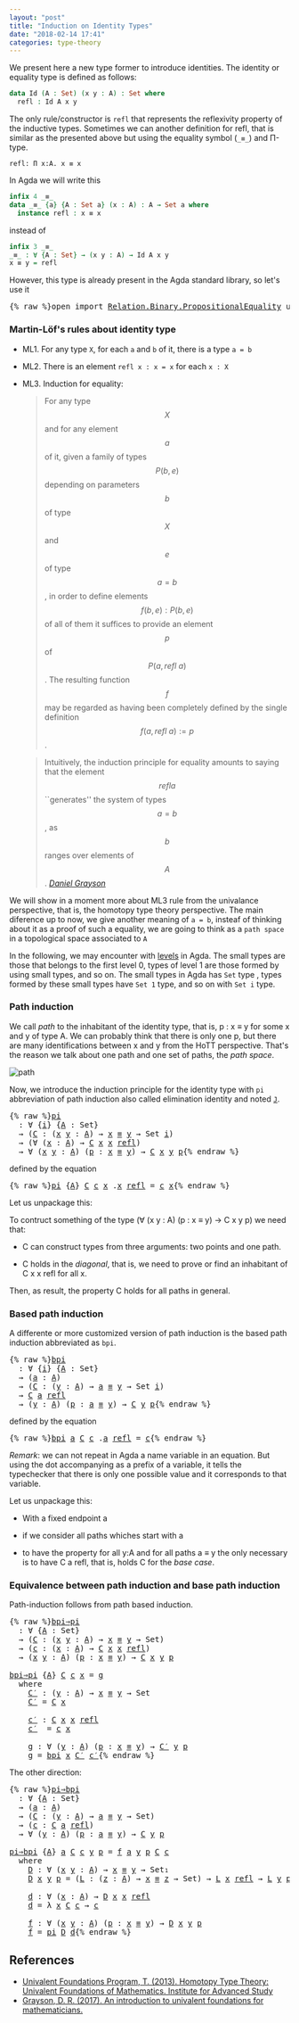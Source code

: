 ```yaml
---
layout: "post"
title: "Induction on Identity Types"
date: "2018-02-14 17:41"
categories: type-theory
---
```


We present here a new type former to introduce identities.
The identity or equality type is defined as follows:

```agda
data Id (A : Set) (x y : A) : Set where
  refl : Id A x y
```

The only rule/constructor is `refl` that represents the reflexivity property of
the inductive types. Sometimes we can another definition for refl, that is
similar as the presented above but using the equality symbol (`_≡_`) and Π-type.

```
refl: Π x:A. x ≡ x
```

In Agda we will write this

```agda
infix 4 _≡_
data _≡_ {a} {A : Set a} (x : A) : A → Set a where
  instance refl : x ≡ x
```

instead of

```agda
infix 3 _≡_
_≡_ : ∀ {A : Set} → (x y : A) → Id A x y
x ≡ y = refl
```

However, this type is already present in the Agda standard library, so let's use it

<pre class="Agda">{% raw %}<a id="877" class="Keyword">open</a> <a id="882" class="Keyword">import</a> <a id="889" href="https://agda.github.io/agda-stdlib/Relation.Binary.PropositionalEquality.html" class="Module">Relation.Binary.PropositionalEquality</a> <a id="927" class="Keyword">using</a> <a id="933" class="Symbol">(</a><a id="934" href="https://agda.github.io/agda-stdlib/Agda.Builtin.Equality.html#_%E2%89%A1_.refl" class="InductiveConstructor">refl</a><a id="938" class="Symbol">;</a> <a id="940" href="https://agda.github.io/agda-stdlib/Agda.Builtin.Equality.html#_%E2%89%A1_" class="Datatype Operator">_≡_</a><a id="943" class="Symbol">)</a>{% endraw %}</pre>

### Martin-Löf's rules about identity type

- ML1. For any type `X`, for each `a` and `b` of it, there is a type `a = b`

- ML2. There is an element `refl x : x = x` for each `x : X`

- ML3. Induction for equality:

    > For any type $$X$$ and for any element $$a$$ of it, given a family of types $$P(b,e)$$
    depending on parameters $$b$$ of type $$X$$ and $$e$$ of type $$a=b$$, in order to
    define elements $$f(b,e) : P(b,e)$$ of all of them it suffices to provide an
    element $$p$$ of $$P(a, refl\ a)$$.  The resulting function $$f$$ may be regarded as
    having been completely defined by the single definition $$f(a, refl\ a) := p$$.


    > Intuitively, the induction principle for equality amounts to saying that the
    element $$refl a$$ ``generates'' the system of types $$a=b$$, as $$b$$ ranges
    over elements of $$A$$.
    <cite>[Daniel Grayson](http://arxiv.org/abs/1711.01477)</cite>

We will show in a moment more about ML3 rule from the univalance perspective,
that is, the homotopy type theory perspective. The main diference up to now, we
give another meaning of `a = b`, insteaf of thinking about it as a proof of such
a equality, we are going to think as a `path space` in a topological space
associated to `A`


In the following, we may encounter with [levels](https://pigworker.wordpress.com/2015/01/09/universe-hierarchies/) in Agda.
The small types are those that belongs to the first level 0, types of level 1 are
those formed by using small types, and so on. The small types in Agda has `Set` type ,
types formed by these small types have `Set 1` type, and so on with `Set i` type.

### Path induction

We call *path* to the inhabitant of the identity type, that is, p : x ≡ y for
some x and y of type A. We can probably think that there is only one p, but
there are many identifications between x and y from the HoTT perspective. That's
the reason we talk about one path and one set of paths, the *path space*.

![path](/assets/images/path.png)

Now, we introduce the induction principle for the identity type with `pi`
abbreviation of path induction also called elimination identity and noted
[`J`](https://homotopytypetheory.org/2011/04/10/just-kidding-understanding-identity-elimination-in-homotopy-type-theory/).

<pre class="Agda">{% raw %}<a id="pi" href="{% endraw %}{% link _posts/2018-02-14-induction-on-identity-types.md %}{% raw %}#pi" class="Function">pi</a>
  <a id="3234" class="Symbol">:</a> <a id="3236" class="Symbol">∀</a> <a id="3238" class="Symbol">{</a><a id="3239" href="{% endraw %}{% link _posts/2018-02-14-induction-on-identity-types.md %}{% raw %}#3239" class="Bound">i</a><a id="3240" class="Symbol">}</a> <a id="3242" class="Symbol">{</a><a id="3243" href="{% endraw %}{% link _posts/2018-02-14-induction-on-identity-types.md %}{% raw %}#3243" class="Bound">A</a> <a id="3245" class="Symbol">:</a> <a id="3247" class="PrimitiveType">Set</a><a id="3250" class="Symbol">}</a>
  <a id="3254" class="Symbol">→</a> <a id="3256" class="Symbol">(</a><a id="3257" href="{% endraw %}{% link _posts/2018-02-14-induction-on-identity-types.md %}{% raw %}#3257" class="Bound">C</a> <a id="3259" class="Symbol">:</a> <a id="3261" class="Symbol">(</a><a id="3262" href="{% endraw %}{% link _posts/2018-02-14-induction-on-identity-types.md %}{% raw %}#3262" class="Bound">x</a> <a id="3264" href="{% endraw %}{% link _posts/2018-02-14-induction-on-identity-types.md %}{% raw %}#3264" class="Bound">y</a> <a id="3266" class="Symbol">:</a> <a id="3268" href="{% endraw %}{% link _posts/2018-02-14-induction-on-identity-types.md %}{% raw %}#3243" class="Bound">A</a><a id="3269" class="Symbol">)</a> <a id="3271" class="Symbol">→</a> <a id="3273" href="{% endraw %}{% link _posts/2018-02-14-induction-on-identity-types.md %}{% raw %}#3262" class="Bound">x</a> <a id="3275" href="https://agda.github.io/agda-stdlib/Agda.Builtin.Equality.html#_%E2%89%A1_" class="Datatype Operator">≡</a> <a id="3277" href="{% endraw %}{% link _posts/2018-02-14-induction-on-identity-types.md %}{% raw %}#3264" class="Bound">y</a> <a id="3279" class="Symbol">→</a> <a id="3281" class="PrimitiveType">Set</a> <a id="3285" href="{% endraw %}{% link _posts/2018-02-14-induction-on-identity-types.md %}{% raw %}#3239" class="Bound">i</a><a id="3286" class="Symbol">)</a>
  <a id="3290" class="Symbol">→</a> <a id="3292" class="Symbol">(∀</a> <a id="3295" class="Symbol">(</a><a id="3296" href="{% endraw %}{% link _posts/2018-02-14-induction-on-identity-types.md %}{% raw %}#3296" class="Bound">x</a> <a id="3298" class="Symbol">:</a> <a id="3300" href="{% endraw %}{% link _posts/2018-02-14-induction-on-identity-types.md %}{% raw %}#3243" class="Bound">A</a><a id="3301" class="Symbol">)</a> <a id="3303" class="Symbol">→</a> <a id="3305" href="{% endraw %}{% link _posts/2018-02-14-induction-on-identity-types.md %}{% raw %}#3257" class="Bound">C</a> <a id="3307" href="{% endraw %}{% link _posts/2018-02-14-induction-on-identity-types.md %}{% raw %}#3296" class="Bound">x</a> <a id="3309" href="{% endraw %}{% link _posts/2018-02-14-induction-on-identity-types.md %}{% raw %}#3296" class="Bound">x</a> <a id="3311" href="https://agda.github.io/agda-stdlib/Agda.Builtin.Equality.html#_%E2%89%A1_.refl" class="InductiveConstructor">refl</a><a id="3315" class="Symbol">)</a>
  <a id="3319" class="Symbol">→</a> <a id="3321" class="Symbol">∀</a> <a id="3323" class="Symbol">(</a><a id="3324" href="{% endraw %}{% link _posts/2018-02-14-induction-on-identity-types.md %}{% raw %}#3324" class="Bound">x</a> <a id="3326" href="{% endraw %}{% link _posts/2018-02-14-induction-on-identity-types.md %}{% raw %}#3326" class="Bound">y</a> <a id="3328" class="Symbol">:</a> <a id="3330" href="{% endraw %}{% link _posts/2018-02-14-induction-on-identity-types.md %}{% raw %}#3243" class="Bound">A</a><a id="3331" class="Symbol">)</a> <a id="3333" class="Symbol">(</a><a id="3334" href="{% endraw %}{% link _posts/2018-02-14-induction-on-identity-types.md %}{% raw %}#3334" class="Bound">p</a> <a id="3336" class="Symbol">:</a> <a id="3338" href="{% endraw %}{% link _posts/2018-02-14-induction-on-identity-types.md %}{% raw %}#3324" class="Bound">x</a> <a id="3340" href="https://agda.github.io/agda-stdlib/Agda.Builtin.Equality.html#_%E2%89%A1_" class="Datatype Operator">≡</a> <a id="3342" href="{% endraw %}{% link _posts/2018-02-14-induction-on-identity-types.md %}{% raw %}#3326" class="Bound">y</a><a id="3343" class="Symbol">)</a> <a id="3345" class="Symbol">→</a> <a id="3347" href="{% endraw %}{% link _posts/2018-02-14-induction-on-identity-types.md %}{% raw %}#3257" class="Bound">C</a> <a id="3349" href="{% endraw %}{% link _posts/2018-02-14-induction-on-identity-types.md %}{% raw %}#3324" class="Bound">x</a> <a id="3351" href="{% endraw %}{% link _posts/2018-02-14-induction-on-identity-types.md %}{% raw %}#3326" class="Bound">y</a> <a id="3353" href="{% endraw %}{% link _posts/2018-02-14-induction-on-identity-types.md %}{% raw %}#3334" class="Bound">p</a>{% endraw %}</pre>

defined by the equation

<pre class="Agda">{% raw %}<a id="3405" href="{% endraw %}{% link _posts/2018-02-14-induction-on-identity-types.md %}{% raw %}#pi" class="Function">pi</a> <a id="3408" class="Symbol">{</a><a id="3409" href="{% endraw %}{% link _posts/2018-02-14-induction-on-identity-types.md %}{% raw %}#3409" class="Bound">A</a><a id="3410" class="Symbol">}</a> <a id="3412" href="{% endraw %}{% link _posts/2018-02-14-induction-on-identity-types.md %}{% raw %}#3412" class="Bound">C</a> <a id="3414" href="{% endraw %}{% link _posts/2018-02-14-induction-on-identity-types.md %}{% raw %}#3414" class="Bound">c</a> <a id="3416" href="{% endraw %}{% link _posts/2018-02-14-induction-on-identity-types.md %}{% raw %}#3416" class="Bound">x</a> <a id="3418" class="DottedPattern Symbol">.</a><a id="3419" href="{% endraw %}{% link _posts/2018-02-14-induction-on-identity-types.md %}{% raw %}#3416" class="DottedPattern Bound">x</a> <a id="3421" href="https://agda.github.io/agda-stdlib/Agda.Builtin.Equality.html#_%E2%89%A1_.refl" class="InductiveConstructor">refl</a> <a id="3426" class="Symbol">=</a> <a id="3428" href="{% endraw %}{% link _posts/2018-02-14-induction-on-identity-types.md %}{% raw %}#3414" class="Bound">c</a> <a id="3430" href="{% endraw %}{% link _posts/2018-02-14-induction-on-identity-types.md %}{% raw %}#3416" class="Bound">x</a>{% endraw %}</pre>

Let us unpackage this:

To contruct something of the type (∀ (x y : A) (p : x ≡ y) → C x y p) we need that:

+ C can construct types from three arguments: two points and one path.

+ C holds in the *diagonal*, that is, we need to prove or find an
inhabitant of C x x refl for all x.

Then, as result, the property C holds for all paths in general.

### Based path induction

A differente or more customized version of path induction is the based
path induction abbreviated as `bpi`.

<pre class="Agda">{% raw %}<a id="bpi" href="{% endraw %}{% link _posts/2018-02-14-induction-on-identity-types.md %}{% raw %}#bpi" class="Function">bpi</a>
  <a id="3947" class="Symbol">:</a> <a id="3949" class="Symbol">∀</a> <a id="3951" class="Symbol">{</a><a id="3952" href="{% endraw %}{% link _posts/2018-02-14-induction-on-identity-types.md %}{% raw %}#3952" class="Bound">i</a><a id="3953" class="Symbol">}</a> <a id="3955" class="Symbol">{</a><a id="3956" href="{% endraw %}{% link _posts/2018-02-14-induction-on-identity-types.md %}{% raw %}#3956" class="Bound">A</a> <a id="3958" class="Symbol">:</a> <a id="3960" class="PrimitiveType">Set</a><a id="3963" class="Symbol">}</a>
  <a id="3967" class="Symbol">→</a> <a id="3969" class="Symbol">(</a><a id="3970" href="{% endraw %}{% link _posts/2018-02-14-induction-on-identity-types.md %}{% raw %}#3970" class="Bound">a</a> <a id="3972" class="Symbol">:</a> <a id="3974" href="{% endraw %}{% link _posts/2018-02-14-induction-on-identity-types.md %}{% raw %}#3956" class="Bound">A</a><a id="3975" class="Symbol">)</a>
  <a id="3979" class="Symbol">→</a> <a id="3981" class="Symbol">(</a><a id="3982" href="{% endraw %}{% link _posts/2018-02-14-induction-on-identity-types.md %}{% raw %}#3982" class="Bound">C</a> <a id="3984" class="Symbol">:</a> <a id="3986" class="Symbol">(</a><a id="3987" href="{% endraw %}{% link _posts/2018-02-14-induction-on-identity-types.md %}{% raw %}#3987" class="Bound">y</a> <a id="3989" class="Symbol">:</a> <a id="3991" href="{% endraw %}{% link _posts/2018-02-14-induction-on-identity-types.md %}{% raw %}#3956" class="Bound">A</a><a id="3992" class="Symbol">)</a> <a id="3994" class="Symbol">→</a> <a id="3996" href="{% endraw %}{% link _posts/2018-02-14-induction-on-identity-types.md %}{% raw %}#3970" class="Bound">a</a> <a id="3998" href="https://agda.github.io/agda-stdlib/Agda.Builtin.Equality.html#_%E2%89%A1_" class="Datatype Operator">≡</a> <a id="4000" href="{% endraw %}{% link _posts/2018-02-14-induction-on-identity-types.md %}{% raw %}#3987" class="Bound">y</a> <a id="4002" class="Symbol">→</a> <a id="4004" class="PrimitiveType">Set</a> <a id="4008" href="{% endraw %}{% link _posts/2018-02-14-induction-on-identity-types.md %}{% raw %}#3952" class="Bound">i</a><a id="4009" class="Symbol">)</a>
  <a id="4013" class="Symbol">→</a> <a id="4015" href="{% endraw %}{% link _posts/2018-02-14-induction-on-identity-types.md %}{% raw %}#3982" class="Bound">C</a> <a id="4017" href="{% endraw %}{% link _posts/2018-02-14-induction-on-identity-types.md %}{% raw %}#3970" class="Bound">a</a> <a id="4019" href="https://agda.github.io/agda-stdlib/Agda.Builtin.Equality.html#_%E2%89%A1_.refl" class="InductiveConstructor">refl</a>
  <a id="4026" class="Symbol">→</a> <a id="4028" class="Symbol">(</a><a id="4029" href="{% endraw %}{% link _posts/2018-02-14-induction-on-identity-types.md %}{% raw %}#4029" class="Bound">y</a> <a id="4031" class="Symbol">:</a> <a id="4033" href="{% endraw %}{% link _posts/2018-02-14-induction-on-identity-types.md %}{% raw %}#3956" class="Bound">A</a><a id="4034" class="Symbol">)</a> <a id="4036" class="Symbol">(</a><a id="4037" href="{% endraw %}{% link _posts/2018-02-14-induction-on-identity-types.md %}{% raw %}#4037" class="Bound">p</a> <a id="4039" class="Symbol">:</a> <a id="4041" href="{% endraw %}{% link _posts/2018-02-14-induction-on-identity-types.md %}{% raw %}#3970" class="Bound">a</a> <a id="4043" href="https://agda.github.io/agda-stdlib/Agda.Builtin.Equality.html#_%E2%89%A1_" class="Datatype Operator">≡</a> <a id="4045" href="{% endraw %}{% link _posts/2018-02-14-induction-on-identity-types.md %}{% raw %}#4029" class="Bound">y</a><a id="4046" class="Symbol">)</a> <a id="4048" class="Symbol">→</a> <a id="4050" href="{% endraw %}{% link _posts/2018-02-14-induction-on-identity-types.md %}{% raw %}#3982" class="Bound">C</a> <a id="4052" href="{% endraw %}{% link _posts/2018-02-14-induction-on-identity-types.md %}{% raw %}#4029" class="Bound">y</a> <a id="4054" href="{% endraw %}{% link _posts/2018-02-14-induction-on-identity-types.md %}{% raw %}#4037" class="Bound">p</a>{% endraw %}</pre>

defined by the equation

<pre class="Agda">{% raw %}<a id="4106" href="{% endraw %}{% link _posts/2018-02-14-induction-on-identity-types.md %}{% raw %}#bpi" class="Function">bpi</a> <a id="4110" href="{% endraw %}{% link _posts/2018-02-14-induction-on-identity-types.md %}{% raw %}#4110" class="Bound">a</a> <a id="4112" href="{% endraw %}{% link _posts/2018-02-14-induction-on-identity-types.md %}{% raw %}#4112" class="Bound">C</a> <a id="4114" href="{% endraw %}{% link _posts/2018-02-14-induction-on-identity-types.md %}{% raw %}#4114" class="Bound">c</a> <a id="4116" class="DottedPattern Symbol">.</a><a id="4117" href="{% endraw %}{% link _posts/2018-02-14-induction-on-identity-types.md %}{% raw %}#4110" class="DottedPattern Bound">a</a> <a id="4119" href="https://agda.github.io/agda-stdlib/Agda.Builtin.Equality.html#_%E2%89%A1_.refl" class="InductiveConstructor">refl</a> <a id="4124" class="Symbol">=</a> <a id="4126" href="{% endraw %}{% link _posts/2018-02-14-induction-on-identity-types.md %}{% raw %}#4114" class="Bound">c</a>{% endraw %}</pre>

*Remark*: we can not repeat in Agda a name variable in an equation. But using
the dot accompanying as a prefix of a variable, it tells the typechecker that
there is only one possible value and it corresponds to that variable.

Let us unpackage this:

+ With a fixed endpoint a

+ if we consider all paths whiches start with a

+ to have the property for all y:A and for all paths a ≡ y the only
necessary is to have C a refl, that is, holds C for the *base case*.


### Equivalence between path induction and base path induction

Path-induction follows from path based induction.

<pre class="Agda">{% raw %}<a id="bpi⇒pi" href="{% endraw %}{% link _posts/2018-02-14-induction-on-identity-types.md %}{% raw %}#bpi%E2%87%92pi" class="Function">bpi⇒pi</a>
  <a id="4743" class="Symbol">:</a> <a id="4745" class="Symbol">∀</a> <a id="4747" class="Symbol">{</a><a id="4748" href="{% endraw %}{% link _posts/2018-02-14-induction-on-identity-types.md %}{% raw %}#4748" class="Bound">A</a> <a id="4750" class="Symbol">:</a> <a id="4752" class="PrimitiveType">Set</a><a id="4755" class="Symbol">}</a>
  <a id="4759" class="Symbol">→</a> <a id="4761" class="Symbol">(</a><a id="4762" href="{% endraw %}{% link _posts/2018-02-14-induction-on-identity-types.md %}{% raw %}#4762" class="Bound">C</a> <a id="4764" class="Symbol">:</a> <a id="4766" class="Symbol">(</a><a id="4767" href="{% endraw %}{% link _posts/2018-02-14-induction-on-identity-types.md %}{% raw %}#4767" class="Bound">x</a> <a id="4769" href="{% endraw %}{% link _posts/2018-02-14-induction-on-identity-types.md %}{% raw %}#4769" class="Bound">y</a> <a id="4771" class="Symbol">:</a> <a id="4773" href="{% endraw %}{% link _posts/2018-02-14-induction-on-identity-types.md %}{% raw %}#4748" class="Bound">A</a><a id="4774" class="Symbol">)</a> <a id="4776" class="Symbol">→</a> <a id="4778" href="{% endraw %}{% link _posts/2018-02-14-induction-on-identity-types.md %}{% raw %}#4767" class="Bound">x</a> <a id="4780" href="https://agda.github.io/agda-stdlib/Agda.Builtin.Equality.html#_%E2%89%A1_" class="Datatype Operator">≡</a> <a id="4782" href="{% endraw %}{% link _posts/2018-02-14-induction-on-identity-types.md %}{% raw %}#4769" class="Bound">y</a> <a id="4784" class="Symbol">→</a> <a id="4786" class="PrimitiveType">Set</a><a id="4789" class="Symbol">)</a>
  <a id="4793" class="Symbol">→</a> <a id="4795" class="Symbol">(</a><a id="4796" href="{% endraw %}{% link _posts/2018-02-14-induction-on-identity-types.md %}{% raw %}#4796" class="Bound">c</a> <a id="4798" class="Symbol">:</a> <a id="4800" class="Symbol">(</a><a id="4801" href="{% endraw %}{% link _posts/2018-02-14-induction-on-identity-types.md %}{% raw %}#4801" class="Bound">x</a> <a id="4803" class="Symbol">:</a> <a id="4805" href="{% endraw %}{% link _posts/2018-02-14-induction-on-identity-types.md %}{% raw %}#4748" class="Bound">A</a><a id="4806" class="Symbol">)</a> <a id="4808" class="Symbol">→</a> <a id="4810" href="{% endraw %}{% link _posts/2018-02-14-induction-on-identity-types.md %}{% raw %}#4762" class="Bound">C</a> <a id="4812" href="{% endraw %}{% link _posts/2018-02-14-induction-on-identity-types.md %}{% raw %}#4801" class="Bound">x</a> <a id="4814" href="{% endraw %}{% link _posts/2018-02-14-induction-on-identity-types.md %}{% raw %}#4801" class="Bound">x</a> <a id="4816" href="https://agda.github.io/agda-stdlib/Agda.Builtin.Equality.html#_%E2%89%A1_.refl" class="InductiveConstructor">refl</a><a id="4820" class="Symbol">)</a>
  <a id="4824" class="Symbol">→</a> <a id="4826" class="Symbol">(</a><a id="4827" href="{% endraw %}{% link _posts/2018-02-14-induction-on-identity-types.md %}{% raw %}#4827" class="Bound">x</a> <a id="4829" href="{% endraw %}{% link _posts/2018-02-14-induction-on-identity-types.md %}{% raw %}#4829" class="Bound">y</a> <a id="4831" class="Symbol">:</a> <a id="4833" href="{% endraw %}{% link _posts/2018-02-14-induction-on-identity-types.md %}{% raw %}#4748" class="Bound">A</a><a id="4834" class="Symbol">)</a> <a id="4836" class="Symbol">(</a><a id="4837" href="{% endraw %}{% link _posts/2018-02-14-induction-on-identity-types.md %}{% raw %}#4837" class="Bound">p</a> <a id="4839" class="Symbol">:</a> <a id="4841" href="{% endraw %}{% link _posts/2018-02-14-induction-on-identity-types.md %}{% raw %}#4827" class="Bound">x</a> <a id="4843" href="https://agda.github.io/agda-stdlib/Agda.Builtin.Equality.html#_%E2%89%A1_" class="Datatype Operator">≡</a> <a id="4845" href="{% endraw %}{% link _posts/2018-02-14-induction-on-identity-types.md %}{% raw %}#4829" class="Bound">y</a><a id="4846" class="Symbol">)</a> <a id="4848" class="Symbol">→</a> <a id="4850" href="{% endraw %}{% link _posts/2018-02-14-induction-on-identity-types.md %}{% raw %}#4762" class="Bound">C</a> <a id="4852" href="{% endraw %}{% link _posts/2018-02-14-induction-on-identity-types.md %}{% raw %}#4827" class="Bound">x</a> <a id="4854" href="{% endraw %}{% link _posts/2018-02-14-induction-on-identity-types.md %}{% raw %}#4829" class="Bound">y</a> <a id="4856" href="{% endraw %}{% link _posts/2018-02-14-induction-on-identity-types.md %}{% raw %}#4837" class="Bound">p</a>

<a id="4859" href="{% endraw %}{% link _posts/2018-02-14-induction-on-identity-types.md %}{% raw %}#bpi%E2%87%92pi" class="Function">bpi⇒pi</a> <a id="4866" class="Symbol">{</a><a id="4867" href="{% endraw %}{% link _posts/2018-02-14-induction-on-identity-types.md %}{% raw %}#4867" class="Bound">A</a><a id="4868" class="Symbol">}</a> <a id="4870" href="{% endraw %}{% link _posts/2018-02-14-induction-on-identity-types.md %}{% raw %}#4870" class="Bound">C</a> <a id="4872" href="{% endraw %}{% link _posts/2018-02-14-induction-on-identity-types.md %}{% raw %}#4872" class="Bound">c</a> <a id="4874" href="{% endraw %}{% link _posts/2018-02-14-induction-on-identity-types.md %}{% raw %}#4874" class="Bound">x</a> <a id="4876" class="Symbol">=</a> <a id="4878" href="{% endraw %}{% link _posts/2018-02-14-induction-on-identity-types.md %}{% raw %}#4972" class="Function">g</a>
  <a id="4882" class="Keyword">where</a>
    <a id="4892" href="{% endraw %}{% link _posts/2018-02-14-induction-on-identity-types.md %}{% raw %}#4892" class="Function">C′</a> <a id="4895" class="Symbol">:</a> <a id="4897" class="Symbol">(</a><a id="4898" href="{% endraw %}{% link _posts/2018-02-14-induction-on-identity-types.md %}{% raw %}#4898" class="Bound">y</a> <a id="4900" class="Symbol">:</a> <a id="4902" href="{% endraw %}{% link _posts/2018-02-14-induction-on-identity-types.md %}{% raw %}#4867" class="Bound">A</a><a id="4903" class="Symbol">)</a> <a id="4905" class="Symbol">→</a> <a id="4907" href="{% endraw %}{% link _posts/2018-02-14-induction-on-identity-types.md %}{% raw %}#4874" class="Bound">x</a> <a id="4909" href="https://agda.github.io/agda-stdlib/Agda.Builtin.Equality.html#_%E2%89%A1_" class="Datatype Operator">≡</a> <a id="4911" href="{% endraw %}{% link _posts/2018-02-14-induction-on-identity-types.md %}{% raw %}#4898" class="Bound">y</a> <a id="4913" class="Symbol">→</a> <a id="4915" class="PrimitiveType">Set</a>
    <a id="4923" href="{% endraw %}{% link _posts/2018-02-14-induction-on-identity-types.md %}{% raw %}#4892" class="Function">C′</a> <a id="4926" class="Symbol">=</a> <a id="4928" href="{% endraw %}{% link _posts/2018-02-14-induction-on-identity-types.md %}{% raw %}#4870" class="Bound">C</a> <a id="4930" href="{% endraw %}{% link _posts/2018-02-14-induction-on-identity-types.md %}{% raw %}#4874" class="Bound">x</a>

    <a id="4937" href="{% endraw %}{% link _posts/2018-02-14-induction-on-identity-types.md %}{% raw %}#4937" class="Function">c′</a> <a id="4940" class="Symbol">:</a> <a id="4942" href="{% endraw %}{% link _posts/2018-02-14-induction-on-identity-types.md %}{% raw %}#4870" class="Bound">C</a> <a id="4944" href="{% endraw %}{% link _posts/2018-02-14-induction-on-identity-types.md %}{% raw %}#4874" class="Bound">x</a> <a id="4946" href="{% endraw %}{% link _posts/2018-02-14-induction-on-identity-types.md %}{% raw %}#4874" class="Bound">x</a> <a id="4948" href="https://agda.github.io/agda-stdlib/Agda.Builtin.Equality.html#_%E2%89%A1_.refl" class="InductiveConstructor">refl</a>
    <a id="4957" href="{% endraw %}{% link _posts/2018-02-14-induction-on-identity-types.md %}{% raw %}#4937" class="Function">c′</a>  <a id="4961" class="Symbol">=</a> <a id="4963" href="{% endraw %}{% link _posts/2018-02-14-induction-on-identity-types.md %}{% raw %}#4872" class="Bound">c</a> <a id="4965" href="{% endraw %}{% link _posts/2018-02-14-induction-on-identity-types.md %}{% raw %}#4874" class="Bound">x</a>

    <a id="4972" href="{% endraw %}{% link _posts/2018-02-14-induction-on-identity-types.md %}{% raw %}#4972" class="Function">g</a> <a id="4974" class="Symbol">:</a> <a id="4976" class="Symbol">∀</a> <a id="4978" class="Symbol">(</a><a id="4979" href="{% endraw %}{% link _posts/2018-02-14-induction-on-identity-types.md %}{% raw %}#4979" class="Bound">y</a> <a id="4981" class="Symbol">:</a> <a id="4983" href="{% endraw %}{% link _posts/2018-02-14-induction-on-identity-types.md %}{% raw %}#4867" class="Bound">A</a><a id="4984" class="Symbol">)</a> <a id="4986" class="Symbol">(</a><a id="4987" href="{% endraw %}{% link _posts/2018-02-14-induction-on-identity-types.md %}{% raw %}#4987" class="Bound">p</a> <a id="4989" class="Symbol">:</a> <a id="4991" href="{% endraw %}{% link _posts/2018-02-14-induction-on-identity-types.md %}{% raw %}#4874" class="Bound">x</a> <a id="4993" href="https://agda.github.io/agda-stdlib/Agda.Builtin.Equality.html#_%E2%89%A1_" class="Datatype Operator">≡</a> <a id="4995" href="{% endraw %}{% link _posts/2018-02-14-induction-on-identity-types.md %}{% raw %}#4979" class="Bound">y</a><a id="4996" class="Symbol">)</a> <a id="4998" class="Symbol">→</a> <a id="5000" href="{% endraw %}{% link _posts/2018-02-14-induction-on-identity-types.md %}{% raw %}#4892" class="Function">C′</a> <a id="5003" href="{% endraw %}{% link _posts/2018-02-14-induction-on-identity-types.md %}{% raw %}#4979" class="Bound">y</a> <a id="5005" href="{% endraw %}{% link _posts/2018-02-14-induction-on-identity-types.md %}{% raw %}#4987" class="Bound">p</a>
    <a id="5011" href="{% endraw %}{% link _posts/2018-02-14-induction-on-identity-types.md %}{% raw %}#4972" class="Function">g</a> <a id="5013" class="Symbol">=</a> <a id="5015" href="{% endraw %}{% link _posts/2018-02-14-induction-on-identity-types.md %}{% raw %}#bpi" class="Function">bpi</a> <a id="5019" href="{% endraw %}{% link _posts/2018-02-14-induction-on-identity-types.md %}{% raw %}#4874" class="Bound">x</a> <a id="5021" href="{% endraw %}{% link _posts/2018-02-14-induction-on-identity-types.md %}{% raw %}#4892" class="Function">C′</a> <a id="5024" href="{% endraw %}{% link _posts/2018-02-14-induction-on-identity-types.md %}{% raw %}#4937" class="Function">c′</a>{% endraw %}</pre>

The other direction:

<pre class="Agda">{% raw %}<a id="pi⇒bpi" href="{% endraw %}{% link _posts/2018-02-14-induction-on-identity-types.md %}{% raw %}#pi%E2%87%92bpi" class="Function">pi⇒bpi</a>
  <a id="5083" class="Symbol">:</a> <a id="5085" class="Symbol">∀</a> <a id="5087" class="Symbol">{</a><a id="5088" href="{% endraw %}{% link _posts/2018-02-14-induction-on-identity-types.md %}{% raw %}#5088" class="Bound">A</a> <a id="5090" class="Symbol">:</a> <a id="5092" class="PrimitiveType">Set</a><a id="5095" class="Symbol">}</a>
  <a id="5099" class="Symbol">→</a> <a id="5101" class="Symbol">(</a><a id="5102" href="{% endraw %}{% link _posts/2018-02-14-induction-on-identity-types.md %}{% raw %}#5102" class="Bound">a</a> <a id="5104" class="Symbol">:</a> <a id="5106" href="{% endraw %}{% link _posts/2018-02-14-induction-on-identity-types.md %}{% raw %}#5088" class="Bound">A</a><a id="5107" class="Symbol">)</a>
  <a id="5111" class="Symbol">→</a> <a id="5113" class="Symbol">(</a><a id="5114" href="{% endraw %}{% link _posts/2018-02-14-induction-on-identity-types.md %}{% raw %}#5114" class="Bound">C</a> <a id="5116" class="Symbol">:</a> <a id="5118" class="Symbol">(</a><a id="5119" href="{% endraw %}{% link _posts/2018-02-14-induction-on-identity-types.md %}{% raw %}#5119" class="Bound">y</a> <a id="5121" class="Symbol">:</a> <a id="5123" href="{% endraw %}{% link _posts/2018-02-14-induction-on-identity-types.md %}{% raw %}#5088" class="Bound">A</a><a id="5124" class="Symbol">)</a> <a id="5126" class="Symbol">→</a> <a id="5128" href="{% endraw %}{% link _posts/2018-02-14-induction-on-identity-types.md %}{% raw %}#5102" class="Bound">a</a> <a id="5130" href="https://agda.github.io/agda-stdlib/Agda.Builtin.Equality.html#_%E2%89%A1_" class="Datatype Operator">≡</a> <a id="5132" href="{% endraw %}{% link _posts/2018-02-14-induction-on-identity-types.md %}{% raw %}#5119" class="Bound">y</a> <a id="5134" class="Symbol">→</a> <a id="5136" class="PrimitiveType">Set</a><a id="5139" class="Symbol">)</a>
  <a id="5143" class="Symbol">→</a> <a id="5145" class="Symbol">(</a><a id="5146" href="{% endraw %}{% link _posts/2018-02-14-induction-on-identity-types.md %}{% raw %}#5146" class="Bound">c</a> <a id="5148" class="Symbol">:</a> <a id="5150" href="{% endraw %}{% link _posts/2018-02-14-induction-on-identity-types.md %}{% raw %}#5114" class="Bound">C</a> <a id="5152" href="{% endraw %}{% link _posts/2018-02-14-induction-on-identity-types.md %}{% raw %}#5102" class="Bound">a</a> <a id="5154" href="https://agda.github.io/agda-stdlib/Agda.Builtin.Equality.html#_%E2%89%A1_.refl" class="InductiveConstructor">refl</a><a id="5158" class="Symbol">)</a>
  <a id="5162" class="Symbol">→</a> <a id="5164" class="Symbol">∀</a> <a id="5166" class="Symbol">(</a><a id="5167" href="{% endraw %}{% link _posts/2018-02-14-induction-on-identity-types.md %}{% raw %}#5167" class="Bound">y</a> <a id="5169" class="Symbol">:</a> <a id="5171" href="{% endraw %}{% link _posts/2018-02-14-induction-on-identity-types.md %}{% raw %}#5088" class="Bound">A</a><a id="5172" class="Symbol">)</a> <a id="5174" class="Symbol">(</a><a id="5175" href="{% endraw %}{% link _posts/2018-02-14-induction-on-identity-types.md %}{% raw %}#5175" class="Bound">p</a> <a id="5177" class="Symbol">:</a> <a id="5179" href="{% endraw %}{% link _posts/2018-02-14-induction-on-identity-types.md %}{% raw %}#5102" class="Bound">a</a> <a id="5181" href="https://agda.github.io/agda-stdlib/Agda.Builtin.Equality.html#_%E2%89%A1_" class="Datatype Operator">≡</a> <a id="5183" href="{% endraw %}{% link _posts/2018-02-14-induction-on-identity-types.md %}{% raw %}#5167" class="Bound">y</a><a id="5184" class="Symbol">)</a> <a id="5186" class="Symbol">→</a> <a id="5188" href="{% endraw %}{% link _posts/2018-02-14-induction-on-identity-types.md %}{% raw %}#5114" class="Bound">C</a> <a id="5190" href="{% endraw %}{% link _posts/2018-02-14-induction-on-identity-types.md %}{% raw %}#5167" class="Bound">y</a> <a id="5192" href="{% endraw %}{% link _posts/2018-02-14-induction-on-identity-types.md %}{% raw %}#5175" class="Bound">p</a>

<a id="5195" href="{% endraw %}{% link _posts/2018-02-14-induction-on-identity-types.md %}{% raw %}#pi%E2%87%92bpi" class="Function">pi⇒bpi</a> <a id="5202" class="Symbol">{</a><a id="5203" href="{% endraw %}{% link _posts/2018-02-14-induction-on-identity-types.md %}{% raw %}#5203" class="Bound">A</a><a id="5204" class="Symbol">}</a> <a id="5206" href="{% endraw %}{% link _posts/2018-02-14-induction-on-identity-types.md %}{% raw %}#5206" class="Bound">a</a> <a id="5208" href="{% endraw %}{% link _posts/2018-02-14-induction-on-identity-types.md %}{% raw %}#5208" class="Bound">C</a> <a id="5210" href="{% endraw %}{% link _posts/2018-02-14-induction-on-identity-types.md %}{% raw %}#5210" class="Bound">c</a> <a id="5212" href="{% endraw %}{% link _posts/2018-02-14-induction-on-identity-types.md %}{% raw %}#5212" class="Bound">y</a> <a id="5214" href="{% endraw %}{% link _posts/2018-02-14-induction-on-identity-types.md %}{% raw %}#5214" class="Bound">p</a> <a id="5216" class="Symbol">=</a> <a id="5218" href="{% endraw %}{% link _posts/2018-02-14-induction-on-identity-types.md %}{% raw %}#5391" class="Function">f</a> <a id="5220" href="{% endraw %}{% link _posts/2018-02-14-induction-on-identity-types.md %}{% raw %}#5206" class="Bound">a</a> <a id="5222" href="{% endraw %}{% link _posts/2018-02-14-induction-on-identity-types.md %}{% raw %}#5212" class="Bound">y</a> <a id="5224" href="{% endraw %}{% link _posts/2018-02-14-induction-on-identity-types.md %}{% raw %}#5214" class="Bound">p</a> <a id="5226" href="{% endraw %}{% link _posts/2018-02-14-induction-on-identity-types.md %}{% raw %}#5208" class="Bound">C</a> <a id="5228" href="{% endraw %}{% link _posts/2018-02-14-induction-on-identity-types.md %}{% raw %}#5210" class="Bound">c</a>
  <a id="5232" class="Keyword">where</a>
    <a id="5242" href="{% endraw %}{% link _posts/2018-02-14-induction-on-identity-types.md %}{% raw %}#5242" class="Function">D</a> <a id="5244" class="Symbol">:</a> <a id="5246" class="Symbol">∀</a> <a id="5248" class="Symbol">(</a><a id="5249" href="{% endraw %}{% link _posts/2018-02-14-induction-on-identity-types.md %}{% raw %}#5249" class="Bound">x</a> <a id="5251" href="{% endraw %}{% link _posts/2018-02-14-induction-on-identity-types.md %}{% raw %}#5251" class="Bound">y</a> <a id="5253" class="Symbol">:</a> <a id="5255" href="{% endraw %}{% link _posts/2018-02-14-induction-on-identity-types.md %}{% raw %}#5203" class="Bound">A</a><a id="5256" class="Symbol">)</a> <a id="5258" class="Symbol">→</a> <a id="5260" href="{% endraw %}{% link _posts/2018-02-14-induction-on-identity-types.md %}{% raw %}#5249" class="Bound">x</a> <a id="5262" href="https://agda.github.io/agda-stdlib/Agda.Builtin.Equality.html#_%E2%89%A1_" class="Datatype Operator">≡</a> <a id="5264" href="{% endraw %}{% link _posts/2018-02-14-induction-on-identity-types.md %}{% raw %}#5251" class="Bound">y</a> <a id="5266" class="Symbol">→</a> <a id="5268" class="PrimitiveType">Set₁</a>
    <a id="5277" href="{% endraw %}{% link _posts/2018-02-14-induction-on-identity-types.md %}{% raw %}#5242" class="Function">D</a> <a id="5279" href="{% endraw %}{% link _posts/2018-02-14-induction-on-identity-types.md %}{% raw %}#5279" class="Bound">x</a> <a id="5281" href="{% endraw %}{% link _posts/2018-02-14-induction-on-identity-types.md %}{% raw %}#5281" class="Bound">y</a> <a id="5283" href="{% endraw %}{% link _posts/2018-02-14-induction-on-identity-types.md %}{% raw %}#5283" class="Bound">p</a> <a id="5285" class="Symbol">=</a> <a id="5287" class="Symbol">(</a><a id="5288" href="{% endraw %}{% link _posts/2018-02-14-induction-on-identity-types.md %}{% raw %}#5288" class="Bound">L</a> <a id="5290" class="Symbol">:</a> <a id="5292" class="Symbol">(</a><a id="5293" href="{% endraw %}{% link _posts/2018-02-14-induction-on-identity-types.md %}{% raw %}#5293" class="Bound">z</a> <a id="5295" class="Symbol">:</a> <a id="5297" href="{% endraw %}{% link _posts/2018-02-14-induction-on-identity-types.md %}{% raw %}#5203" class="Bound">A</a><a id="5298" class="Symbol">)</a> <a id="5300" class="Symbol">→</a> <a id="5302" href="{% endraw %}{% link _posts/2018-02-14-induction-on-identity-types.md %}{% raw %}#5279" class="Bound">x</a> <a id="5304" href="https://agda.github.io/agda-stdlib/Agda.Builtin.Equality.html#_%E2%89%A1_" class="Datatype Operator">≡</a> <a id="5306" href="{% endraw %}{% link _posts/2018-02-14-induction-on-identity-types.md %}{% raw %}#5293" class="Bound">z</a> <a id="5308" class="Symbol">→</a> <a id="5310" class="PrimitiveType">Set</a><a id="5313" class="Symbol">)</a> <a id="5315" class="Symbol">→</a> <a id="5317" href="{% endraw %}{% link _posts/2018-02-14-induction-on-identity-types.md %}{% raw %}#5288" class="Bound">L</a> <a id="5319" href="{% endraw %}{% link _posts/2018-02-14-induction-on-identity-types.md %}{% raw %}#5279" class="Bound">x</a> <a id="5321" href="https://agda.github.io/agda-stdlib/Agda.Builtin.Equality.html#_%E2%89%A1_.refl" class="InductiveConstructor">refl</a> <a id="5326" class="Symbol">→</a> <a id="5328" href="{% endraw %}{% link _posts/2018-02-14-induction-on-identity-types.md %}{% raw %}#5288" class="Bound">L</a> <a id="5330" href="{% endraw %}{% link _posts/2018-02-14-induction-on-identity-types.md %}{% raw %}#5281" class="Bound">y</a> <a id="5332" href="{% endraw %}{% link _posts/2018-02-14-induction-on-identity-types.md %}{% raw %}#5283" class="Bound">p</a>

    <a id="5339" href="{% endraw %}{% link _posts/2018-02-14-induction-on-identity-types.md %}{% raw %}#5339" class="Function">d</a> <a id="5341" class="Symbol">:</a> <a id="5343" class="Symbol">∀</a> <a id="5345" class="Symbol">(</a><a id="5346" href="{% endraw %}{% link _posts/2018-02-14-induction-on-identity-types.md %}{% raw %}#5346" class="Bound">x</a> <a id="5348" class="Symbol">:</a> <a id="5350" href="{% endraw %}{% link _posts/2018-02-14-induction-on-identity-types.md %}{% raw %}#5203" class="Bound">A</a><a id="5351" class="Symbol">)</a> <a id="5353" class="Symbol">→</a> <a id="5355" href="{% endraw %}{% link _posts/2018-02-14-induction-on-identity-types.md %}{% raw %}#5242" class="Function">D</a> <a id="5357" href="{% endraw %}{% link _posts/2018-02-14-induction-on-identity-types.md %}{% raw %}#5346" class="Bound">x</a> <a id="5359" href="{% endraw %}{% link _posts/2018-02-14-induction-on-identity-types.md %}{% raw %}#5346" class="Bound">x</a> <a id="5361" href="https://agda.github.io/agda-stdlib/Agda.Builtin.Equality.html#_%E2%89%A1_.refl" class="InductiveConstructor">refl</a>
    <a id="5370" href="{% endraw %}{% link _posts/2018-02-14-induction-on-identity-types.md %}{% raw %}#5339" class="Function">d</a> <a id="5372" class="Symbol">=</a> <a id="5374" class="Symbol">λ</a> <a id="5376" href="{% endraw %}{% link _posts/2018-02-14-induction-on-identity-types.md %}{% raw %}#5376" class="Bound">x</a> <a id="5378" href="{% endraw %}{% link _posts/2018-02-14-induction-on-identity-types.md %}{% raw %}#5378" class="Bound">C</a> <a id="5380" href="{% endraw %}{% link _posts/2018-02-14-induction-on-identity-types.md %}{% raw %}#5380" class="Bound">c</a> <a id="5382" class="Symbol">→</a> <a id="5384" href="{% endraw %}{% link _posts/2018-02-14-induction-on-identity-types.md %}{% raw %}#5380" class="Bound">c</a>

    <a id="5391" href="{% endraw %}{% link _posts/2018-02-14-induction-on-identity-types.md %}{% raw %}#5391" class="Function">f</a> <a id="5393" class="Symbol">:</a> <a id="5395" class="Symbol">∀</a> <a id="5397" class="Symbol">(</a><a id="5398" href="{% endraw %}{% link _posts/2018-02-14-induction-on-identity-types.md %}{% raw %}#5398" class="Bound">x</a> <a id="5400" href="{% endraw %}{% link _posts/2018-02-14-induction-on-identity-types.md %}{% raw %}#5400" class="Bound">y</a> <a id="5402" class="Symbol">:</a> <a id="5404" href="{% endraw %}{% link _posts/2018-02-14-induction-on-identity-types.md %}{% raw %}#5203" class="Bound">A</a><a id="5405" class="Symbol">)</a> <a id="5407" class="Symbol">(</a><a id="5408" href="{% endraw %}{% link _posts/2018-02-14-induction-on-identity-types.md %}{% raw %}#5408" class="Bound">p</a> <a id="5410" class="Symbol">:</a> <a id="5412" href="{% endraw %}{% link _posts/2018-02-14-induction-on-identity-types.md %}{% raw %}#5398" class="Bound">x</a> <a id="5414" href="https://agda.github.io/agda-stdlib/Agda.Builtin.Equality.html#_%E2%89%A1_" class="Datatype Operator">≡</a> <a id="5416" href="{% endraw %}{% link _posts/2018-02-14-induction-on-identity-types.md %}{% raw %}#5400" class="Bound">y</a><a id="5417" class="Symbol">)</a> <a id="5419" class="Symbol">→</a> <a id="5421" href="{% endraw %}{% link _posts/2018-02-14-induction-on-identity-types.md %}{% raw %}#5242" class="Function">D</a> <a id="5423" href="{% endraw %}{% link _posts/2018-02-14-induction-on-identity-types.md %}{% raw %}#5398" class="Bound">x</a> <a id="5425" href="{% endraw %}{% link _posts/2018-02-14-induction-on-identity-types.md %}{% raw %}#5400" class="Bound">y</a> <a id="5427" href="{% endraw %}{% link _posts/2018-02-14-induction-on-identity-types.md %}{% raw %}#5408" class="Bound">p</a>
    <a id="5433" href="{% endraw %}{% link _posts/2018-02-14-induction-on-identity-types.md %}{% raw %}#5391" class="Function">f</a> <a id="5435" class="Symbol">=</a> <a id="5437" href="{% endraw %}{% link _posts/2018-02-14-induction-on-identity-types.md %}{% raw %}#pi" class="Function">pi</a> <a id="5440" href="{% endraw %}{% link _posts/2018-02-14-induction-on-identity-types.md %}{% raw %}#5242" class="Function">D</a> <a id="5442" href="{% endraw %}{% link _posts/2018-02-14-induction-on-identity-types.md %}{% raw %}#5339" class="Function">d</a>{% endraw %}</pre>

## References

* [Univalent Foundations Program, T. (2013). Homotopy Type Theory: Univalent Foundations of Mathematics. Institute for Advanced Study][HoTT]
* [Grayson, D. R. (2017). An introduction to univalent foundations for mathematicians.][Grayson]


[HoTT]:https://homotopytypetheory.org/book.
[Grayson]:http://arxiv.org/abs/1711.01477
